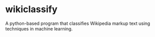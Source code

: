 # wikiclassify
A python-based program that classifies Wikipedia markup text using techniques in machine learning.
